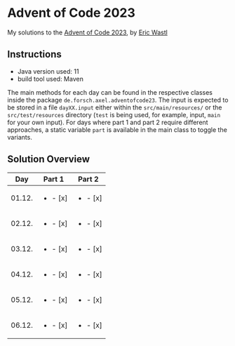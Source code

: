 # Advent of Code 2023

My solutions to the [Advent of Code 2023](https://adventofcode.com/), by [Eric Wastl](http://was.tl/)

## Instructions

* Java version used: 11
* build tool used: Maven

The main methods for each day can be found in the respective classes inside the package `de.forsch.axel.adventofcode23`.
The input is expected to be stored in a file `dayXX.input` either within the `src/main/resources/` or the `src/test/resources` directory (`test` is being used, for example, input, `main` for your own input).
For days where part 1 and part 2 require different approaches, a static variable `part` is available in the main class to toggle the variants.

## Solution Overview

| Day    | Part 1 | Part 2 |
| ------ | ------ | ------ |
| 01.12. | <ul><li>- [x] </li></ul>  | <ul><li>- [x] </li></ul>  |
| 02.12. | <ul><li>- [x] </li></ul>  | <ul><li>- [x] </li></ul>  |
| 03.12. | <ul><li>- [x] </li></ul>  | <ul><li>- [x] </li></ul>  |
| 04.12. | <ul><li>- [x] </li></ul>  | <ul><li>- [x] </li></ul>  |
| 05.12. | <ul><li>- [x] </li></ul>  | <ul><li>- [x] </li></ul>  |
| 06.12. | <ul><li>- [x] </li></ul>  | <ul><li>- [x] </li></ul>  |
